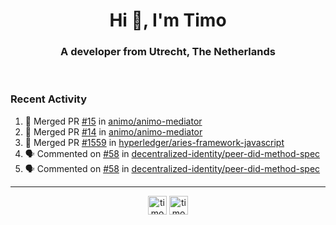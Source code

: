 <h1 align="center">Hi 👋, I'm Timo</h1>
<h3 align="center">A developer from Utrecht, The Netherlands</h3>
<br/>
<!-- https://github.com/rahuldkjain/github-profile-readme-generator --!>

<!--  <p align="left"><img src="https://github-readme-stats.vercel.app/api?username=timoglastra&show_icons=true&count_private=true&" alt="timoglastra" /></p> --!>

<!--
Github language stats
<p align="left"><img src="https://github-readme-stats.vercel.app/api/top-langs/?username=timoglastra&layout=compact" alt="timoglastra" /><p>
-->

<!-- Codestats language stats -->
<!-- <p align="left"><img src="https://codestats-readme.vercel.app/api/top-langs/?username=timoglastra&layout=compact&language_count=12" alt="timoglastra" /><p>    --!>
  
<h3>Recent Activity</h3>

<!--START_SECTION:activity-->
1. 🎉 Merged PR [#15](https://github.com/animo/animo-mediator/pull/15) in [animo/animo-mediator](https://github.com/animo/animo-mediator)
2. 🎉 Merged PR [#14](https://github.com/animo/animo-mediator/pull/14) in [animo/animo-mediator](https://github.com/animo/animo-mediator)
3. 🎉 Merged PR [#1559](https://github.com/hyperledger/aries-framework-javascript/pull/1559) in [hyperledger/aries-framework-javascript](https://github.com/hyperledger/aries-framework-javascript)
4. 🗣 Commented on [#58](https://github.com/decentralized-identity/peer-did-method-spec/issues/58#issuecomment-1698667326) in [decentralized-identity/peer-did-method-spec](https://github.com/decentralized-identity/peer-did-method-spec)
5. 🗣 Commented on [#58](https://github.com/decentralized-identity/peer-did-method-spec/issues/58#issuecomment-1698663548) in [decentralized-identity/peer-did-method-spec](https://github.com/decentralized-identity/peer-did-method-spec)
<!--END_SECTION:activity-->

---

<p align="center">
<a href="https://twitter.com/timoglastra" target="blank"><img align="center" src="https://cdn.jsdelivr.net/npm/simple-icons@3.0.1/icons/twitter.svg" alt="timoglastra" height="30" width="30" /></a>
<a href="https://linkedin.com/in/timoglastra" target="blank"><img align="center" src="https://cdn.jsdelivr.net/npm/simple-icons@3.0.1/icons/linkedin.svg" alt="timoglastra" height="30" width="30" /></a>
</p>



